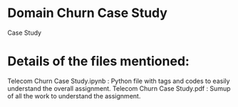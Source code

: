 # Domain Churn Case Study
Case Study



# Details of the files mentioned:

Telecom Churn Case Study.ipynb : Python file with tags and codes to easily understand the overall assignment.
Telecom Churn Case Study.pdf : Sumup of all the work to understand the assignment.
